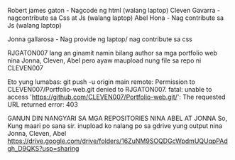 Robert james gaton - Nagcode ng html (walang laptop)
Cleven Gavarra - nagcontribute sa Css at Js (walang laptop)
Abel Hona - Nag contribute sa Js (walang laptop)

Jonna gallarosa - Nag provide ng laptop/ nag contribute sa css


RJGATON007 lang an ginamit namin bilang author sa mga portfolio web nina Jonna, Cleven, Abel
pero ayaw maupload nung file sa repo ni CLEVEN007

Eto yung lumabas:
 git push -u origin main
remote: Permission to CLEVEN007/Portfolio-web.git denied to RJGATON007.
fatal: unable to access 'https://github.com/CLEVEN007/Portfolio-web.git/': The requested URL returned error: 403

GANUN DIN NANGYARI SA MGA REPOSITORIES NINA ABEL AT JONNA
So, Kung maari po sana sir. inupload ko nalang po sa gdrive yung output nina Jonna, Cleven, Abel
 https://drive.google.com/drive/folders/16ZuNM9SOQDGcWpdmUQUqpPAdgh_D9QKS?usp=sharing
